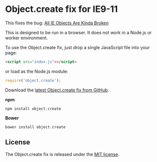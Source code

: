 # Object.create fix for IE9-11

This fixes the bug: [All IE Objects Are Kinda Broken](http://webreflection.blogspot.ru/2014/04/all-ie-objects-are-broken.html)

This is designed to be run in a browser. It does not work in a Node.js or worker environment.

To use the Object.create fix, just drop a single JavaScript file into your page:
```html
<script src="index.js"></script>
```
or load as the Node.js module:
```javascript
require('object.create');
```

Download the [latest Object.create fix from GitHub](https://raw.githubusercontent.com/Polyfiller/Object.create/master/index.js).

**npm**
```
npm install object.create
```
**Bower**
```
bower install object.create
```

## License

The Object.create fix is released under the [MIT license](https://github.com/Polyfiller/Object.create/blob/master/LICENSE).
